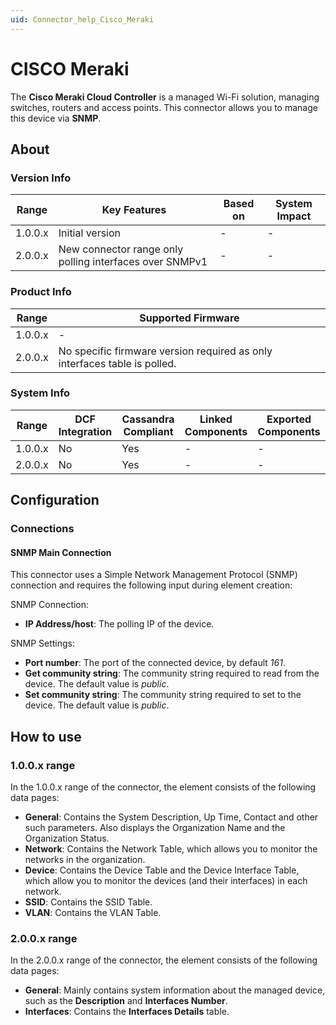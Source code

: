 ```yaml
---
uid: Connector_help_Cisco_Meraki
---
```


# CISCO Meraki

The **Cisco Meraki Cloud Controller** is a managed Wi-Fi solution, managing switches, routers and access points. This connector allows you to manage this device via **SNMP**.

## About

### Version Info

| **Range** | **Key Features**                                     | **Based on** | **System Impact** |
|-----------|------------------------------------------------------|--------------|-------------------|
| 1.0.0.x   | Initial version                                      | \-           | \-                |
| 2.0.0.x   | New connector range only polling interfaces over SNMPv1 | \-           | \-                |

### Product Info

| **Range** | **Supported Firmware**                                                    |
|-----------|---------------------------------------------------------------------------|
| 1.0.0.x   | \-                                                                        |
| 2.0.0.x   | No specific firmware version required as only interfaces table is polled. |

### System Info

| Range     | DCF Integration     | Cassandra Compliant     | Linked Components     | Exported Components     |
|-----------|---------------------|-------------------------|-----------------------|-------------------------|
| 1.0.0.x   | No                  | Yes                     | \-                    | \-                      |
| 2.0.0.x   | No                  | Yes                     | \-                    | \-                      |

## Configuration

### Connections

#### SNMP Main Connection

This connector uses a Simple Network Management Protocol (SNMP) connection and requires the following input during element creation:

SNMP Connection:

- **IP Address/host**: The polling IP of the device.

SNMP Settings:

- **Port number**: The port of the connected device, by default *161*.
- **Get community string**: The community string required to read from the device. The default value is *public*.
- **Set community string**: The community string required to set to the device. The default value is *public*.

## How to use

### 1.0.0.x range

In the 1.0.0.x range of the connector, the element consists of the following data pages:

- **General**: Contains the System Description, Up Time, Contact and other such parameters. Also displays the Organization Name and the Organization Status.
- **Network**: Contains the Network Table, which allows you to monitor the networks in the organization.
- **Device**: Contains the Device Table and the Device Interface Table, which allow you to monitor the devices (and their interfaces) in each network.
- **SSID**: Contains the SSID Table.
- **VLAN**: Contains the VLAN Table.

### 2.0.0.x range

In the 2.0.0.x range of the connector, the element consists of the following data pages:

- **General**: Mainly contains system information about the managed device, such as the **Description** and **Interfaces Number**.
- **Interfaces**: Contains the **Interfaces Details** table.
